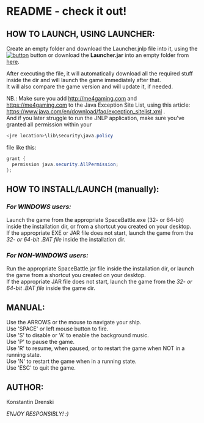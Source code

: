 # README - check it out!

## HOW TO LAUNCH, USING LAUNCHER:

Create an empty folder and download the Launcher.jnlp file into it, using the [![button](https://java.com/js/webstart.png)](http://me4gaming.com/LauncherSB/Launcher.jnlp) button or download the **Launcher.jar** into an empty folder from [here](https://github.com/Hunterszone/MyJavaGames/blob/master/SpaceBattle/Launcher.jar?raw=true).  

After executing the file, it will automatically download all the required stuff inside the dir 
and will launch the game immediately after that.  
It will also compare the game version and will update it, if needed.

NB.: Make sure you add http://me4gaming.com and https://me4gaming.com to the Java Exception Site List, using this article: https://www.java.com/en/download/faq/exception_sitelist.xml .  
And if you later struggle to run the JNLP application, make sure you've granted all permission within your 

```java
<jre location>\lib\security\java.policy
```
file like this:
  
```java
grant {
  permission java.security.AllPermission;
};
```

## HOW TO INSTALL/LAUNCH (manually):

### *For WINDOWS users:*   
Launch the game from the appropriate SpaceBattle.exe (32- or 64-bit) inside the installation dir, or from a shortcut you created on your desktop.  
If the appropriate EXE or JAR file does not start, launch the game from the *32- or 64-bit .BAT file* inside the installation dir.


### *For NON-WINDOWS users:*   
Run the appropriate SpaceBattle.jar file inside the installation dir, or launch the game from a shortcut you created on your desktop.  
If the appropriate JAR file does not start, launch the game from the *32- or 64-bit .BAT file* inside the game dir.



## MANUAL: 

Use the ARROWS or the mouse to navigate your ship.   
Use 'SPACE' or left mouse button to fire.    
Use 'S' to disable or 'A' to enable the background music.  
Use 'P' to pause the game.  
Use 'R' to resume, when paused, or to restart the game when NOT in a running state.  
Use 'N' to restart the game when in a running state.  
Use 'ESC' to quit the game.  



## AUTHOR: 

Konstantin Drenski


*ENJOY RESPONSIBLY! :)*
